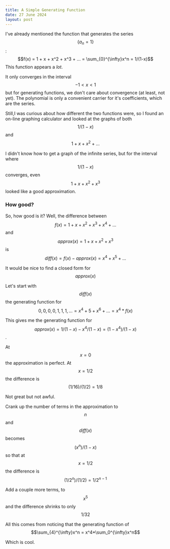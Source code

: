 ```yaml
---
title: A Simple Generating Function
date: 27 June 2024
layout: post
---
```


I've already mentioned the function that generates the series $$\lbrace a_n=1 \rbrace$$:
$$f(x) = 1 + x + x^2 + x^3 + ... = \sum_{0}^{\infty}x^n = 1/(1-x)$$
This function appears a *lot*.

It only converges in the interval $$-1 \lt x \lt 1$$ 
but for generating functions, 
we don't care about convergence (at least, not yet). 
The polynomial is only a convenient carrier for it's coefficients, which are the series.

Still,I was curious about how different the two functions were, so I found an on-line graphing calculator
and looked at the graphs of both $$1/(1-x)$$ and $$1 + x + x^2 + ...$$

I didn't know how to get a graph of the infinite series, but for the interval where $$1/(1-x)$$ converges,
even $$1+x+x^2+x^3$$ looked like a good approximation.

### How good?

So, how good is it?
Well, the difference between $$f(x) = 1+x+x^2+x^3+x^4+...$$ and $$approx(x) = 1+x+x^2+x^3$$ is $$diff(x) = f(x) - approx(x) = x^4+x^5+...$$

It would be nice to find a closed form for $$approx(x)$$ 

Let's start with $$diff(x)$$ the generating function for 
$${0, 0, 0, 0, 1, 1, 1, ...} = x^4 + 5 + x^6 + ... = x^4*f(x)$$

This gives me the generating function for $$approx(x) = 1/(1-x) - x^4/(1-x) = (1-x^4)/(1-x)$$ .

At $$x=0$$ the approximation is perfect. At $$x=1/2$$ the difference is $$(1/16)/(1/2) = 1/8$$

Not great but not awful. 

Crank up the number of terms in the approximation to $$n$$ and $$diff(x)$$ becomes $$(x^n)/(1-x)$$ so that at $$x = 1/2$$ the difference is $$(1/2^n)/(1/2) = 1/2^{n-1}$$ 

Add a couple more terms, to $$x^5$$ and the difference shrinks to only $$1/32$$

All this comes from noticing that the generating function of $$\sum_{4}^{\infty}x^n = x^4*\sum_0^{\infty}x^n$$

Which is cool.
